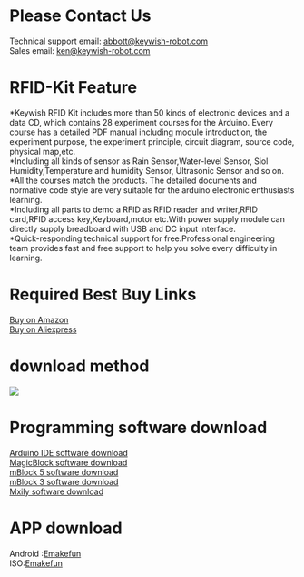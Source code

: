 # Please Contact Us
Technical support email: abbott@keywish-robot.com</br>
Sales email: ken@keywish-robot.com</br>

# RFID-Kit Feature
*Keywish RFID Kit includes more than 50 kinds of electronic devices and a data CD, which contains 28 experiment courses for the Arduino. Every course has a detailed PDF manual including module introduction, the experiment purpose, the experiment principle, circuit diagram, source code, physical map,etc.</br>
*Including all kinds of sensor as Rain Sensor,Water-level Sensor, Siol Humidity,Temperature and humidity Sensor, Ultrasonic Sensor and so on.</br>
*All the courses match the products. The detailed documents and normative code style are very suitable for the arduino electronic enthusiasts learning.</br>
*Including all parts to demo a RFID as RFID reader and writer,RFID card,RFID access key,Keyboard,motor etc.With power supply module can directly supply breadboard with USB and DC input interface.</br>
*Quick-responding technical support for free.Professional engineering team provides fast and free support to help you solve every difficulty in learning.</br>

# Required Best Buy Links
[Buy on Amazon](https://www.amazon.com/dp/B01N4FYZO1) </br>
[Buy on Aliexpress](https://www.aliexpress.com/store/product/KeyWish-Super-RFID-Sensor-Starter-Kit-With-Tutorial-28-Lessons-For-Arduino-UNO-R3-With-Rain/3269016_32841900322.html?spm=2114.12010610.0.0.616016e05tP5S8)
# download method
![](https://github.com/keywish/keywish-arduino-rfid-kit/raw/master/Image.png)
# Programming software download
[Arduino IDE software download](https://www.arduino.cc/en/Main/Software?setlang=en)</br>
[MagicBlock software download ](http://www.emakefun.com/en/download)</br>
[mBlock 5 software download](https://www.mblock.cc/en-us/download)</br>
[mBlock 3 software download](https://www.mblock.cc/en-us/download)</br>
[Mxily software download](http://www.emakefun.com/en/download)</br>

# APP download
Android :[Emakefun](http://www.emakefun.com/en/download)</br>
ISO:[Emakefun](http://www.emakefun.com/en/download)</br>
